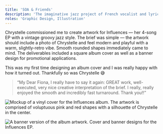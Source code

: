 ```yaml
---
title: 'SOA & Friends'
description: 'The imaginative jazz project of French vocalist and lyricist Chrystelle Maechler.'
roles: 'Graphic Design, Illustration'
---
```


Chrystelle commissioned me to create artwork for Influences — her 4-song EP with a vintage groovy jazz style. The brief was simple — the artwork should include a photo of Chrystelle and feel modern and playful with a warm, slightly-retro vibe. Smooth rounded shapes immediately came to mind. The deliverables included a square album cover as well as a banner design for promotional applications.

This was my first time designing an album cover and I was really happy with how it turned out. Thankfully so was Chrystelle 😅

<blockquote>“My Dear Fiona, I really have to say it again: GREAT work, well-executed, very nice creative interpretation of the brief. I really, really enjoyed the smooth and incredibly fast turnaround. Thank you!!”
</blockquote>

![Mockup of a vinyl cover for the Influences album. The artwork is comprised of voluptuous pink and red shapes with a silhouette of Chrystelle in the center.](/images/soa/SOA-Cover-Final-Mockup.jpg)

![A banner version of the album artwork.](/images/soa/OA-Cover-Banner-Final-LG.jpg)
<span class="caption">Cover and banner designs for the Influences EP.</span>
